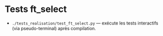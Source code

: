 # Tests ft_select

- `./tests_realisation/test_ft_select.py` — exécute les tests interactifs (via pseudo-terminal) après compilation.
